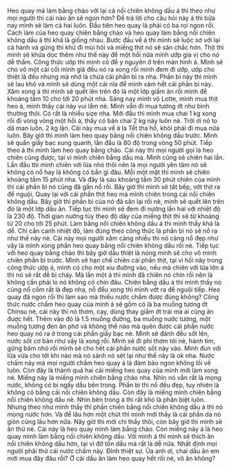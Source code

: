 Heo quay mà làm bằng chảo với lại cả nồi chiên không dầu á thì theo như mọi người thì cái nào ăn sẽ ngon hơn? Để trả lời cho câu hỏi này á thì bữa nay mình sẽ làm cả hai luôn. Đầu tiên heo quay là phải có ba rọi ngon rồi. Cách làm của heo quay chiên bằng chảo và heo quay làm bằng nồi chiên không dầu á thì khá là giống nhau. Bước đầu về á thì mình sẽ luộc sơ với lại cả hành và gừng thì khử đi mùi hôi và miếng thịt nó sẽ săn chắc hơn. Thịt thì mình sẽ khứa dọc thêm như thế này để một hồi nữa mình ướp gia vị cho nó dễ thấm. Công thức ướp thì mình có để y nguyên ở trên màn hình á. Mình sẽ cho vô một cái cối mình giã đều nó ra xong rồi mình đem đi ướp, ướp cho thiệt là đều nhưng mà nhớ là chừa cái phần bì ra nha. Phần bì này thì mình sẽ lau khô và mình sẽ dùng một cái nĩa để mình xăm hết cái phần bì này. Xăm xong á thì mình sẽ quết lên trên đó là một lớp giấm ăn rồi mình để khoảng tầm 10 cho tới 20 phút nha. Sáng nay mình vô Lotte, mình mua thịt heo á, mình thấy cái này vui lắm nè. Mình vẫn đi mua tương ớt như bình thường thôi. Có rất là nhiều size nha. Mới đầu thì mình mua chai 1 kg xong rồi đi vòng vòng một hồi á, thấy có bán chai 2 kg này luôn nè. Trời ơi nó to dã man luôn. 2 kg lận. Cái này mua về á là Tết tha hồ, khỏi phải đi mua nữa luôn. Bây giờ thì mình làm heo quay bằng nồi chiên không dầu trước. Mình sẽ quấn giấy bạc xung quanh, lần đầu là 80 độ trong vòng 50 phút. Tiếp theo á thì mình làm heo quay bằng chảo. Cái này thì mọi người gọi là heo chiên cũng được, tại vì mình chiên bằng dầu mà. Mình cũng sẽ chiên hai lần. Lần đầu thì mình chiên với lửa nhỏ thôi nên là mọi người yên tâm nó sẽ không có nổ hay là không có bắn gì đâu. Mỗi một mặt thì mình sẽ chiên khoảng tầm 15 phút nha. Và đây là sau khoảng tầm 30 phút chiên của mình thì cái phần bì nó cũng đã gần nổ rồi. Bây giờ thì mình sẽ tắt bếp, vớt thịt ra để nguội. Quay lại với cái phần thịt heo mà mình chiên trong cái nồi chiên không dầu. Bây giờ thì phần bì của nó đã săn lại rồi nè, mình sẽ quết lên trên đó là một lớp dầu ăn. Tiếp tục thì mình sẽ đem đi nướng lần hai với nhiệt độ là 230 độ. Thời gian nướng tùy theo độ dày của miếng thịt thì sẽ từ khoảng từ 20 cho tới 25 phút. Làm bằng nồi chiên không dầu á thì mình thấy khá là dễ. Chỉ cần canh nhiệt độ, làm đúng theo công thức là phần bì nó sẽ nổ ra như thế này nè. Cái này mọi người xăm càng nhiều thì nó càng nổ đẹp như vậy là mình xong phần heo quay bằng nồi chiên không dầu rồi nè. Tiếp tục với heo quay bằng chảo thì bây giờ dầu thiệt là nóng mình sẽ cho vô mình chiên phần bì trước. Mình sẽ hạn chế chiên cái phần thịt, tại vì hồi nãy trong công thức ướp á, mình có cho một xíu đường vào, nếu mà chiên với lửa lớn á thì nó sẽ rất dễ bị cháy. Mà lần một á thì mình đã chiên nó chín rồi nên là không cần phải lo nó không có chín đâu. Chiên bằng dầu á thì mình thấy nó cũng nổ cốm rất là đẹp nha, nổ đều xong thì mình vớt ra để nguội tiếp. Heo quay đã ngon rồi thì làm sao mà thiếu nước chấm được đúng không? Công thức nước chấm heo quay của mình á sẽ gồm có là ba muỗng tương ớt Chinsu nè, cái này thì nó thơm, cay, dùng thay giấm ớt trái mà ai cũng ăn được hết. Thêm vào đó là 1.5 muỗng đường, ba muỗng nước tương, một muỗng tương đen ăn phở và không thể nào mà quên được cái phần nước heo quay nó ra ở trong cái phần giấy bạc nè. Mình sẽ đánh đều sốt lên, nước sốt cơ bản như vậy là xong rồi. Mình sẽ đi phi thơm tỏi nè, hành tím, gừng băm nhỏ rồi mình sẽ cho hết cái phần nước sốt này vào. Mình đun với lửa vừa cho tới khi nào mà nó sánh nó sệt lại như thế này là ok nha. Nước chấm này mà mọi người chấm heo quay á là đảm bảo ngon không lối về luôn. Còn đây là thành quả hai cái miếng heo quay của mình mới làm xong nè. Miếng này là miếng mình chiên bằng chảo nha. Nhìn nó vẫn rất là mọng nước, không có bị ngấy dầu bên trong. Phần bì thì nổ đều đẹp, tuy nhiên là không có bằng cái nồi chiên không dầu. Còn đây là miếng mình chiên bằng nồi chiên không dầu nè. Nhìn bên trong á thì rất khó là phân biệt luôn. Nhưng theo như mình thấy thì phần chiên bằng nồi chiên không dầu á thì nó mọng nước hơn. Và để lâu hơn một chút thì mình mới thấy là cái phần da nó giòn cũng lâu hơn nữa. Nãy giờ thì mới chỉ thấy thôi, còn bây giờ thì mình sẽ ăn thử nè. Cái này là heo quay mình làm bằng chảo. Còn miếng này á là heo quay mình làm bằng nồi chiên không dầu. Với mình á thì mình sẽ thích ăn nồi chiên không dầu hơn, tại vì đỡ tốn dầu mà rất là dễ nữa. Nhất định mọi người phải thử cái nước chấm này. Đỉnh thiệt sự. Ủa anh ơi, chai dầu ăn em mới mua đây đâu rồi? Ờ cái dầu ăn làm heo quay hết rồi nè, vô ăn không?